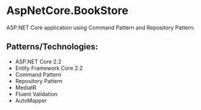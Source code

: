 # AspNetCore.BookStore
ASP.NET Core application using Command Pattern and Repository Pattern.

## Patterns/Technologies:
* ASP.NET Core 2.2
* Entity Framework Core 2.2
* Command Pattern
* Repository Pattern
* MediatR
* Fluent Validation
* AutoMapper
